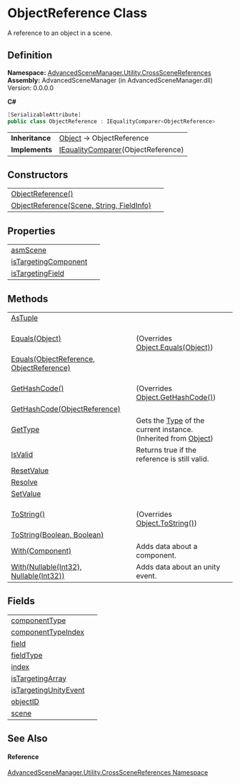 # ObjectReference Class


A reference to an object in a scene.



## Definition
**Namespace:** <a href="N_AdvancedSceneManager_Utility_CrossSceneReferences">AdvancedSceneManager.Utility.CrossSceneReferences</a>  
**Assembly:** AdvancedSceneManager (in AdvancedSceneManager.dll) Version: 0.0.0.0

**C#**
``` C#
[SerializableAttribute]
public class ObjectReference : IEqualityComparer<ObjectReference>
```

<table><tr><td><strong>Inheritance</strong></td><td><a href="https://learn.microsoft.com/dotnet/api/system.object" target="_blank" rel="noopener noreferrer">Object</a>  →  ObjectReference</td></tr>
<tr><td><strong>Implements</strong></td><td><a href="https://learn.microsoft.com/dotnet/api/system.collections.generic.iequalitycomparer-1" target="_blank" rel="noopener noreferrer">IEqualityComparer</a>(ObjectReference)</td></tr>
</table>



## Constructors
<table>
<tr>
<td><a href="M_AdvancedSceneManager_Utility_CrossSceneReferences_ObjectReference__ctor">ObjectReference()</a></td>
<td> </td></tr>
<tr>
<td><a href="M_AdvancedSceneManager_Utility_CrossSceneReferences_ObjectReference__ctor_1">ObjectReference(Scene, String, FieldInfo)</a></td>
<td> </td></tr>
</table>

## Properties
<table>
<tr>
<td><a href="P_AdvancedSceneManager_Utility_CrossSceneReferences_ObjectReference_asmScene">asmScene</a></td>
<td> </td></tr>
<tr>
<td><a href="P_AdvancedSceneManager_Utility_CrossSceneReferences_ObjectReference_isTargetingComponent">isTargetingComponent</a></td>
<td> </td></tr>
<tr>
<td><a href="P_AdvancedSceneManager_Utility_CrossSceneReferences_ObjectReference_isTargetingField">isTargetingField</a></td>
<td> </td></tr>
</table>

## Methods
<table>
<tr>
<td><a href="M_AdvancedSceneManager_Utility_CrossSceneReferences_ObjectReference_AsTuple">AsTuple</a></td>
<td> </td></tr>
<tr>
<td><a href="M_AdvancedSceneManager_Utility_CrossSceneReferences_ObjectReference_Equals_1">Equals(Object)</a></td>
<td><br />(Overrides <a href="https://learn.microsoft.com/dotnet/api/system.object.equals#system-object-equals(system-object)" target="_blank" rel="noopener noreferrer">Object.Equals(Object)</a>)</td></tr>
<tr>
<td><a href="M_AdvancedSceneManager_Utility_CrossSceneReferences_ObjectReference_Equals">Equals(ObjectReference, ObjectReference)</a></td>
<td> </td></tr>
<tr>
<td><a href="M_AdvancedSceneManager_Utility_CrossSceneReferences_ObjectReference_GetHashCode">GetHashCode()</a></td>
<td><br />(Overrides <a href="https://learn.microsoft.com/dotnet/api/system.object.gethashcode" target="_blank" rel="noopener noreferrer">Object.GetHashCode()</a>)</td></tr>
<tr>
<td><a href="M_AdvancedSceneManager_Utility_CrossSceneReferences_ObjectReference_GetHashCode_1">GetHashCode(ObjectReference)</a></td>
<td> </td></tr>
<tr>
<td><a href="https://learn.microsoft.com/dotnet/api/system.object.gettype" target="_blank" rel="noopener noreferrer">GetType</a></td>
<td>Gets the <a href="https://learn.microsoft.com/dotnet/api/system.type" target="_blank" rel="noopener noreferrer">Type</a> of the current instance.<br />(Inherited from <a href="https://learn.microsoft.com/dotnet/api/system.object" target="_blank" rel="noopener noreferrer">Object</a>)</td></tr>
<tr>
<td><a href="M_AdvancedSceneManager_Utility_CrossSceneReferences_ObjectReference_IsValid">IsValid</a></td>
<td>Returns true if the reference is still valid.</td></tr>
<tr>
<td><a href="M_AdvancedSceneManager_Utility_CrossSceneReferences_ObjectReference_ResetValue">ResetValue</a></td>
<td> </td></tr>
<tr>
<td><a href="M_AdvancedSceneManager_Utility_CrossSceneReferences_ObjectReference_Resolve">Resolve</a></td>
<td> </td></tr>
<tr>
<td><a href="M_AdvancedSceneManager_Utility_CrossSceneReferences_ObjectReference_SetValue">SetValue</a></td>
<td> </td></tr>
<tr>
<td><a href="M_AdvancedSceneManager_Utility_CrossSceneReferences_ObjectReference_ToString">ToString()</a></td>
<td><br />(Overrides <a href="https://learn.microsoft.com/dotnet/api/system.object.tostring" target="_blank" rel="noopener noreferrer">Object.ToString()</a>)</td></tr>
<tr>
<td><a href="M_AdvancedSceneManager_Utility_CrossSceneReferences_ObjectReference_ToString_1">ToString(Boolean, Boolean)</a></td>
<td> </td></tr>
<tr>
<td><a href="M_AdvancedSceneManager_Utility_CrossSceneReferences_ObjectReference_With_1">With(Component)</a></td>
<td>Adds data about a component.</td></tr>
<tr>
<td><a href="M_AdvancedSceneManager_Utility_CrossSceneReferences_ObjectReference_With">With(Nullable(Int32), Nullable(Int32))</a></td>
<td>Adds data about an unity event.</td></tr>
</table>

## Fields
<table>
<tr>
<td><a href="F_AdvancedSceneManager_Utility_CrossSceneReferences_ObjectReference_componentType">componentType</a></td>
<td> </td></tr>
<tr>
<td><a href="F_AdvancedSceneManager_Utility_CrossSceneReferences_ObjectReference_componentTypeIndex">componentTypeIndex</a></td>
<td> </td></tr>
<tr>
<td><a href="F_AdvancedSceneManager_Utility_CrossSceneReferences_ObjectReference_field">field</a></td>
<td> </td></tr>
<tr>
<td><a href="F_AdvancedSceneManager_Utility_CrossSceneReferences_ObjectReference_fieldType">fieldType</a></td>
<td> </td></tr>
<tr>
<td><a href="F_AdvancedSceneManager_Utility_CrossSceneReferences_ObjectReference_index">index</a></td>
<td> </td></tr>
<tr>
<td><a href="F_AdvancedSceneManager_Utility_CrossSceneReferences_ObjectReference_isTargetingArray">isTargetingArray</a></td>
<td> </td></tr>
<tr>
<td><a href="F_AdvancedSceneManager_Utility_CrossSceneReferences_ObjectReference_isTargetingUnityEvent">isTargetingUnityEvent</a></td>
<td> </td></tr>
<tr>
<td><a href="F_AdvancedSceneManager_Utility_CrossSceneReferences_ObjectReference_objectID">objectID</a></td>
<td> </td></tr>
<tr>
<td><a href="F_AdvancedSceneManager_Utility_CrossSceneReferences_ObjectReference_scene">scene</a></td>
<td> </td></tr>
</table>

## See Also


#### Reference
<a href="N_AdvancedSceneManager_Utility_CrossSceneReferences">AdvancedSceneManager.Utility.CrossSceneReferences Namespace</a>  
